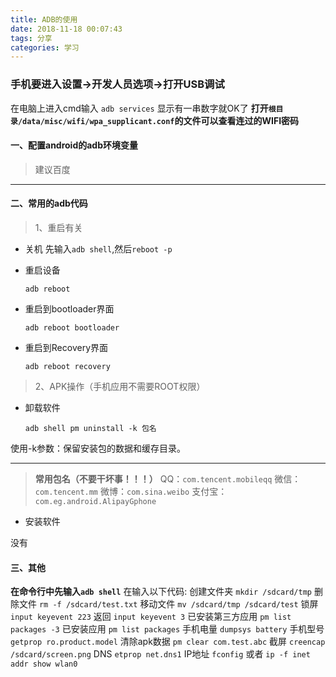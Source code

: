 ```yaml
---
title: ADB的使用
date: 2018-11-18 00:07:43
tags: 分享
categories: 学习
---
```


### **手机要进入设置->开发人员选项->打开USB调试**
在电脑上进入cmd输入 `adb services` 显示有一串数字就OK了
**打开`根目录/data/misc/wifi/wpa_supplicant.conf`的文件可以查看连过的WIFI密码**
#### 一、配置android的adb环境变量
> 建议百度


----------
<!--more-->

#### 二、常用的adb代码


> 1、重启有关


 - 关机
先输入`adb shell`,然后`reboot -p`

 - 重启设备

    `adb reboot`

 - 重启到bootloader界面

    `adb reboot bootloader`

 - 重启到Recovery界面

    `adb reboot recovery`
    

> 2、APK操作（手机应用不需要ROOT权限）

 - 卸载软件

    `adb shell pm uninstall -k 包名`
    
使用-k参数：保留安装包的数据和缓存目录。


----------


>  **常用包名（不要干坏事！！！）** 
QQ：`com.tencent.mobileqq` 
微信：`com.tencent.mm`
> 微博：`com.sina.weibo` 
支付宝：`com.eg.android.AlipayGphone`

 - 安装软件

 没有
 
####  三、其他
 **在命令行中先输入`adb shell`**
 在输入以下代码:
创建文件夹 `mkdir /sdcard/tmp`
删除文件 `rm -f /sdcard/test.txt`
移动文件  `mv /sdcard/tmp /sdcard/test`
锁屏 `input keyevent 223`
返回 `input keyevent 3`
已安装第三方应用  `pm list packages -3`
已安装应用 `pm list packages` 
手机电量 `dumpsys battery`
手机型号 `getprop ro.product.model`
清除apk数据 `pm clear com.test.abc`
截屏 `creencap /sdcard/screen.png`
DNS `etprop net.dns1`
IP地址 `fconfig`
或者 `ip -f inet addr show wlan0` 
 